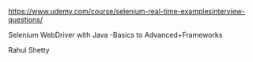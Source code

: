 https://www.udemy.com/course/selenium-real-time-examplesinterview-questions/

Selenium WebDriver with Java -Basics to Advanced+Frameworks

Rahul Shetty
